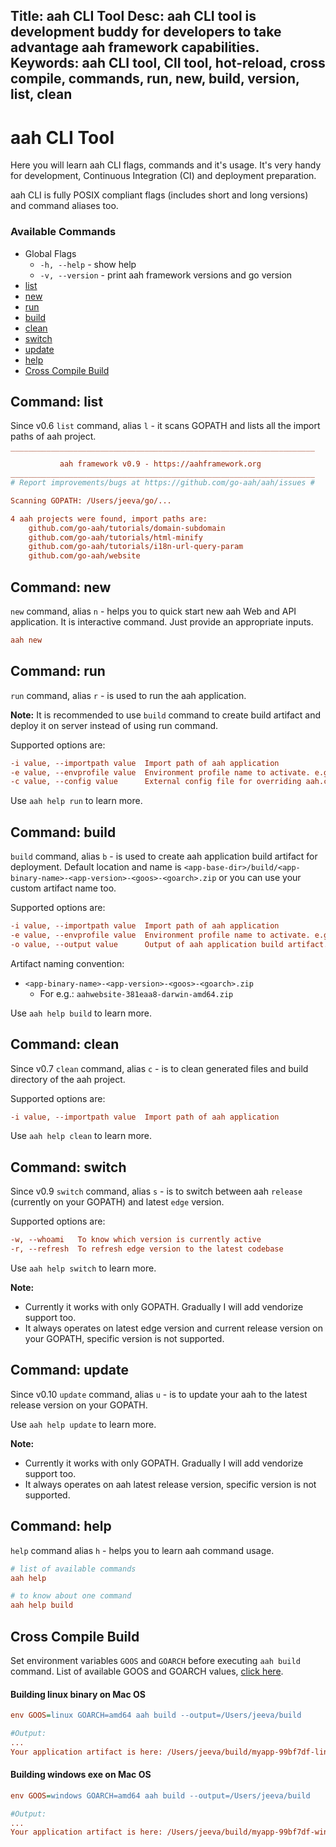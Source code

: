 Title: aah CLI Tool
Desc: aah CLI tool is development buddy for developers to take advantage aah framework capabilities.
Keywords: aah CLI tool, ClI tool, hot-reload, cross compile, commands, run, new, build, version, list, clean
---
# aah CLI Tool

Here you will learn aah CLI flags, commands and it's usage. It's very handy for development, Continuous Integration (CI) and deployment preparation.

aah CLI is fully POSIX compliant flags (includes short and long versions) and command aliases too.

### Available Commands
  * Global Flags
      - `-h, --help` - show help
      - `-v, --version` - print aah framework versions and go version
  * [list](#command-list)
  * [new](#command-new)
  * [run](#command-run)
  * [build](#command-build)
  * [clean](#command-clean)
  * [switch](#command-switch)
  * [update](#command-update)
  * [help](#command-help)
  * [Cross Compile Build](#cross-compile-build)

## Command: list
<span class="badge lb-sm">Since v0.6</span> `list` command, alias `l` - it scans GOPATH and lists all the import paths of aah project.

```cfg
‾‾‾‾‾‾‾‾‾‾‾‾‾‾‾‾‾‾‾‾‾‾‾‾‾‾‾‾‾‾‾‾‾‾‾‾‾‾‾‾‾‾‾‾‾‾‾‾‾‾‾‾‾‾‾‾‾‾‾‾‾‾‾‾‾‾‾‾
           aah framework v0.9 - https://aahframework.org
____________________________________________________________________
# Report improvements/bugs at https://github.com/go-aah/aah/issues #

Scanning GOPATH: /Users/jeeva/go/...

4 aah projects were found, import paths are:
    github.com/go-aah/tutorials/domain-subdomain
    github.com/go-aah/tutorials/html-minify
    github.com/go-aah/tutorials/i18n-url-query-param
    github.com/go-aah/website
```


## Command: new

`new` command, alias `n` - helps you to quick start new aah Web and API application. It is interactive command. Just provide an appropriate inputs.

```cfg
aah new
```


## Command: run

`run` command, alias `r` - is used to run the aah application.

<div class="alert alert-info-blue">
<p><strong>Note:</strong> It is recommended to use <code>build</code> command to create build artifact and deploy it on server instead of using run command.</p>
</div>

Supported options are:
```cfg
-i value, --importpath value  Import path of aah application
-e value, --envprofile value  Environment profile name to activate. e.g: dev, qa, prod
-c value, --config value      External config file for overriding aah.conf values
```

Use `aah help run` to learn more.


## Command: build

`build` command, alias `b` - is used to create aah application build artifact for deployment. Default location and name is `<app-base-dir>/build/<app-binary-name>-<app-version>-<goos>-<goarch>.zip` or you can use your custom artifact name too.

Supported options are:
```cfg
-i value, --importpath value  Import path of aah application
-e value, --envprofile value  Environment profile name to activate. e.g: dev, qa, prod
-o value, --output value      Output of aah application build artifact. Default is '<app-base-dir>/build/<app-binary-name>-<app-version>-<goos>-<goarch>.zip'
```

Artifact naming convention:

  * `<app-binary-name>-<app-version>-<goos>-<goarch>.zip`
      - For e.g.: `aahwebsite-381eaa8-darwin-amd64.zip`

Use `aah help build` to learn more.


## Command: clean

<span class="badge lb-sm">Since v0.7</span> `clean` command, alias `c` - is to clean generated files and build directory of the aah project.

Supported options are:
```cfg
-i value, --importpath value  Import path of aah application
```

Use `aah help clean` to learn more.


## Command: switch

<span class="badge lb-sm">Since v0.9</span> `switch` command, alias `s` - is to switch between aah `release` (currently on your GOPATH) and latest `edge` version.

Supported options are:
```cfg
-w, --whoami   To know which version is currently active
-r, --refresh  To refresh edge version to the latest codebase
```

Use `aah help switch` to learn more.

<div class="alert alert-info-blue">
<p><strong>Note:</strong>
<ul>
  <li>Currently it works with only GOPATH. Gradually I will add vendorize support too.</li>
  <li>It always operates on latest edge version and current release version on your GOPATH, specific version is not supported.</li>
</ul>
</p>
</div>


## Command: update

<span class="badge lb-sm">Since v0.10</span> `update` command, alias `u` - is to update your aah to the latest release version on your GOPATH.

Use `aah help update` to learn more.

<div class="alert alert-info-blue">
<p><strong>Note:</strong>
<ul>
  <li>Currently it works with only GOPATH. Gradually I will add vendorize support too.</li>
  <li>It always operates on aah latest release version, specific version is not supported.</li>
</ul>
</p>
</div>


## Command: help

`help` command alias `h` - helps you to learn aah command usage.

```cfg
# list of available commands
aah help

# to know about one command
aah help build
```

## Cross Compile Build
Set environment variables `GOOS` and `GOARCH` before executing `aah build` command. List of available GOOS and GOARCH values, [click here](https://golang.org/doc/install/source#environment).

#### Building linux binary on Mac OS
```cfg
env GOOS=linux GOARCH=amd64 aah build --output=/Users/jeeva/build

#Output:
...
Your application artifact is here: /Users/jeeva/build/myapp-99bf7df-linux-amd64.zip
```

#### Building windows exe on Mac OS
```cfg
env GOOS=windows GOARCH=amd64 aah build --output=/Users/jeeva/build

#Output:
...
Your application artifact is here: /Users/jeeva/build/myapp-99bf7df-windows-amd64.zip
```
